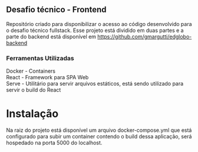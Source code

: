 ## Desafio técnico - Frontend

Repositório criado para disponibilizar o acesso ao código desenvolvido para o desafio técnico fullstack. Esse projeto está dividido em duas partes e a parte do backend está disponível em https://github.com/gmargutti/edglobo-backend

### Ferramentas Utilizadas

Docker - Containers<br/>
React - Framework para SPA Web<br/>
Serve - Utilitário para servir arquivos estáticos, está sendo utilizado para servir o build do React<br/>

# Instalação

Na raiz do projeto está disponível um arquivo docker-compose.yml que está configurado para subir um container contendo o build dessa aplicação, será hospedado na porta 5000 do localhost.